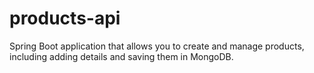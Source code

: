 # products-api

Spring Boot application that allows you to create and manage products, including adding details and saving them in MongoDB.
